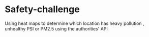 # Safety-challenge
Using heat maps to determine which location has heavy pollution , unhealthy PSI or PM2.5 using the authorities' API
